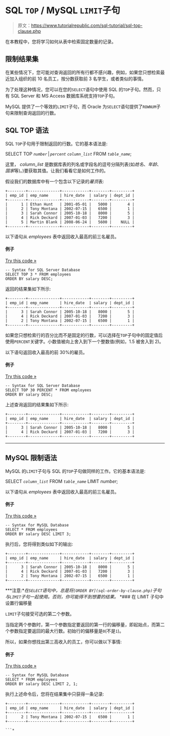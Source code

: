 # SQL `TOP` / MySQL `LIMIT`子句

> 原文：<https://www.tutorialrepublic.com/sql-tutorial/sql-top-clause.php>

在本教程中，您将学习如何从表中检索固定数量的记录。

## 限制结果集

在某些情况下，您可能对查询返回的所有行都不感兴趣，例如，如果您只想检索最近加入组织的前 10 名员工，按分数获取前 3 名学生，或者类似的事情。

为了处理这种情况，您可以在您的`SELECT`语句中使用 SQL 的`TOP`子句。然而，只有 SQL Server 和 MS Access 数据库系统支持`TOP`子句。

MySQL 提供了一个等效的`LIMIT`子句，而 Oracle 为`SELECT`语句提供了`ROWNUM`子句来限制查询返回的行数。

## SQL TOP 语法

SQL `TOP`子句用于限制返回的行数。它的基本语法是:

SELECT TOP *`number`* | *`percent`* *`column_list`* FROM *`table_name`*;

这里， *column_list* 是数据库表的列名或字段名的逗号分隔列表(如*姓名*、*年龄*、*国家*等)。)要获取其值。让我们看看它是如何工作的。

假设我们的数据库中有一个包含以下记录的*雇员*表:

```
+--------+--------------+------------+--------+---------+
| emp_id | emp_name     | hire_date  | salary | dept_id |
+--------+--------------+------------+--------+---------+
|      1 | Ethan Hunt   | 2001-05-01 |   5000 |       4 |
|      2 | Tony Montana | 2002-07-15 |   6500 |       1 |
|      3 | Sarah Connor | 2005-10-18 |   8000 |       5 |
|      4 | Rick Deckard | 2007-01-03 |   7200 |       3 |
|      5 | Martin Blank | 2008-06-24 |   5600 |    NULL |
+--------+--------------+------------+--------+---------+

```

以下语句从 *employees* 表中返回收入最高的前三名雇员。

#### 例子

[Try this code »](javascript:void(0); "Not Supported in Web SQL")

```
-- Syntax for SQL Server Database  
SELECT TOP 3 * FROM employees
ORDER BY salary DESC;
```

返回的结果集如下所示:

```
+--------+--------------+------------+--------+---------+
| emp_id | emp_name     | hire_date  | salary | dept_id |
+--------+--------------+------------+--------+---------+
|      3 | Sarah Connor | 2005-10-18 |   8000 |       5 |
|      4 | Rick Deckard | 2007-01-03 |   7200 |       3 |
|      2 | Tony Montana | 2002-07-15 |   6500 |       1 |
+--------+--------------+------------+--------+---------+

```

如果您只想检索行的百分比而不是固定的行数，可以选择在`TOP`子句中的固定值后使用`PERCENT`关键字。小数值被向上舍入到下一个整数值(例如，1.5 被舍入到 2)。

以下语句返回收入最高的前 30%的雇员。

#### 例子

[Try this code »](javascript:void(0); "Not Supported in Web SQL")

```
-- Syntax for SQL Server Database  
SELECT TOP 30 PERCENT * FROM employees
ORDER BY salary DESC;
```

上述查询返回的结果集如下所示:

```
+--------+--------------+------------+--------+---------+
| emp_id | emp_name     | hire_date  | salary | dept_id |
+--------+--------------+------------+--------+---------+
|      3 | Sarah Connor | 2005-10-18 |   8000 |       5 |
|      4 | Rick Deckard | 2007-01-03 |   7200 |       3 |
+--------+--------------+------------+--------+---------+

```

* * *

## MySQL 限制语法

MySQL 的`LIMIT`子句与 SQL 的`TOP`子句做同样的工作。它的基本语法是:

SELECT *`column_list`* FROM *`table_name`* LIMIT *number*;

以下语句从 *employees* 表中返回收入最高的前三名雇员。

#### 例子

[Try this code »](../codelab.php?topic=sql&file=limit-clause "Try this code using online Editor")

```
-- Syntax for MySQL Database 
SELECT * FROM employees 
ORDER BY salary DESC LIMIT 3;
```

执行后，您将得到类似如下的输出:

```
+--------+--------------+------------+--------+---------+
| emp_id | emp_name     | hire_date  | salary | dept_id |
+--------+--------------+------------+--------+---------+
|      3 | Sarah Connor | 2005-10-18 |   8000 |       5 |
|      4 | Rick Deckard | 2007-01-03 |   7200 |       3 |
|      2 | Tony Montana | 2002-07-15 |   6500 |       1 |
+--------+--------------+------------+--------+---------+

```

 ***注意:**在`SELECT`语句中，总是将`[ORDER BY](sql-order-by-clause.php)`子句与`LIMIT`子句一起使用。否则，你可能得不到想要的结果。*  *### 在 LIMIT 子句中设置行偏移量

`LIMIT`子句接受可选的第二个参数。

当指定两个参数时，第一个参数指定要返回的第一行的偏移量，即起始点，而第二个参数指定要返回的最大行数。初始行的偏移量是`0`(不是`1`)。

所以，如果你想找出第三高收入的员工，你可以做以下事情:

#### 例子

[Try this code »](../codelab.php?topic=sql&file=limit-clause-with-two-parameters "Try this code using online Editor")

```
-- Syntax for MySQL Database 
SELECT * FROM employees 
ORDER BY salary DESC LIMIT 2, 1;
```

执行上述命令后，您将在结果集中只获得一条记录:

```
+--------+--------------+------------+--------+---------+
| emp_id | emp_name     | hire_date  | salary | dept_id |
+--------+--------------+------------+--------+---------+
|      2 | Tony Montana | 2002-07-15 |   6500 |       1 |
+--------+--------------+------------+--------+---------+

```*